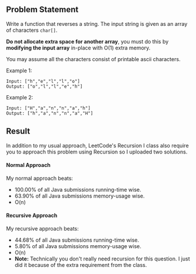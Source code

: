 ## Problem Statement
Write a function that reverses a string. The input string is given as an array of characters ```char[]```.

__Do not allocate extra space for another array__, you must do this by __modifying the input array__ in-place with O(1) extra memory.

You may assume all the characters consist of printable ascii characters.

 

Example 1:
```
Input: ["h","e","l","l","o"]
Output: ["o","l","l","e","h"]
```

Example 2:
```
Input: ["H","a","n","n","a","h"]
Output: ["h","a","n","n","a","H"]
```
## Result
In addition to my usual approach, LeetCode's Recursion I class also require you to approach this problem using Recursion so I uploaded two solutions.

#### Normal Approach
My normal approach beats:
* 100.00% of all Java submissions running-time wise.
* 63.90% of all Java submissions memory-usage wise.
* O(n)

#### Recursive Approach
My recursive approach beats:
* 44.68% of all Java submissions running-time wise.
* 5.80% of all Java submissions memory-usage wise.
* O(n)
* __Note:__ Technically you don't really need recursion for this question. I just did it because of the extra requirement from the class.
